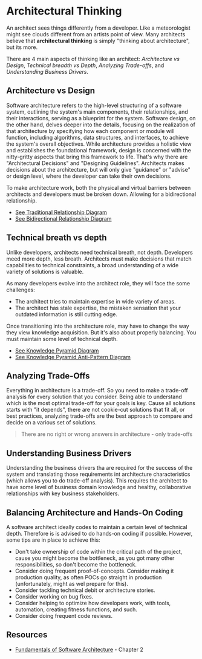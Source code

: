 # Architectural Thinking

An architect sees things differently from a developer. Like a meteorologist might see clouds different from an artists point of view. Many architects believe that **architectural thinking** is simply "thinking about architecture", but its more.

There are 4 main aspects of thinking like an architect: *Architecture vs Design*, *Technical breadth vs Depth*, *Analyzing Trade-offs*, and *Understanding Business Drivers*.

## Architecture vs Design

Software architecture refers to the high-level structuring of a software system, outlining the system's main components, their relationships, and their interactions, serving as a blueprint for the system. Software design, on the other hand, delves deeper into the details, focusing on the realization of that architecture by specifying how each component or module will function, including algorithms, data structures, and interfaces, to achieve the system's overall objectives. While architecture provides a holistic view and establishes the foundational framework, design is concerned with the nitty-gritty aspects that bring this framework to life. That's why there are "Architectural Decisions" and "Designing Guidelines". Architects makes decisions about the architecture, but will only give "guidance" or "advise" or design level, where the developer can take their own decisions. 

To make architecture work, both the physical and virtual barriers between architects and developers must be broken down. Allowing for a bidirectional relationship. 

* [See Traditional Relationship Diagram](https://fundamentalsofsoftwarearchitecture.com/images/book/fosa_0201.png)
* [See Bidirectional Relationship Diagram](https://fundamentalsofsoftwarearchitecture.com/images/book/fosa_0202.png)

## Technical breath vs depth

Unlike developers, architects need technical breath, not depth. Developers meed more depth, less breath. Architects must make decisions that match capabilities to technical constraints, a broad understanding of a wide variety of solutions is valuable.

As many developers evolve into the architect role, they will face the some challenges:
* The architect tries to maintain expertise in wide variety of areas.
* The architect has stale expertise, the mistaken sensation that your outdated information is still cutting edge.

Once transitioning into the architecture role, may have to change the way they view knowledge acquisition. But it's also about properly balancing. You must maintain some level of technical depth.

* [See Knowledge Pyramid Diagram](https://fundamentalsofsoftwarearchitecture.com/images/book/fosa_0205.png)
* [See Knowledge Pyramid Anti-Pattern Diagram](https://fundamentalsofsoftwarearchitecture.com/images/book/fosa_0205.png)

## Analyzing Trade-Offs

Everything in architecture is a trade-off. So you need to make a trade-off analysis for every solution that you consider. Being able to understand which is the most optimal trade-off for your goals is key. Cause all solutions starts with "it depends", there are not cookie-cut solutions that fit all, or best practices, analyzing trade-offs are the best approach to compare and decide on a various set of solutions.

> There are no right or wrong answers in architecture - only trade-offs

## Understanding Business Drivers

Understanding the business drivers tha are required for the success of the system and translating those requirements int architecture characteristics (which allows you to do trade-off analysis). This requires the architect to have some level of business domain knowledge and healthy, collaborative relationships with key business stakeholders.

## Balancing Architecture and Hands-On Coding

A software architect ideally codes to maintain a certain level of technical depth. Therefore is is advised to do hands-on coding if possible. However, some tips are in place to achieve this:

* Don't take ownership of code within the critical path of the project, cause you might become the bottleneck, as you got many other responsibilities, so don't become the bottleneck.
* Consider doing frequent proof-of-concepts. Consider making it production quality, as often POCs go straight in production (unfortunately, might as wel prepare for this).
* Consider tackling technical debit or architecture stories.
* Consider working on bug fixes.
* Consider helping to optimize how developers work, with tools, automation, creating fitness functions, and such.
* Consider doing frequent code reviews.

## Resources

* [Fundamentals of Software Architecture](https://fundamentalsofsoftwarearchitecture.com/) - Chapter 2